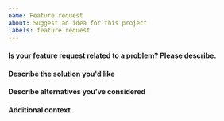 ```yaml
---
name: Feature request
about: Suggest an idea for this project
labels: feature request
---
```


<!-- A clear and concise description of what the problem is. Ex. I'm always frustrated when [...] -->
#### Is your feature request related to a problem? Please describe.



<!-- A clear and concise description of what you want to happen. -->
#### Describe the solution you'd like



<!-- A clear and concise description of any alternative solutions or features you've considered. -->
#### Describe alternatives you've considered



<!-- Add any other context or screenshots about the feature request here. -->
#### Additional context
